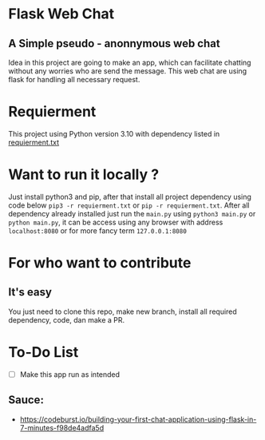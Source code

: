 # Flask Web Chat
## A Simple pseudo - anonnymous web chat
Idea in this project are going to make an app, which can facilitate chatting without any worries who are send the message.
This web chat are using flask for handling all necessary request.

# Requierment
This project using Python version 3.10 with dependency listed in [requierment.txt](requierment.txt)

# Want to run it locally ?
Just install python3 and pip, after that install all project dependency using code below
`pip3 -r requierment.txt` or `pip -r requierment.txt`.
After all dependency already installed just run the `main.py` using `python3 main.py` or `python main.py`, it can be access using any browser with address `localhost:8080` or for more fancy term `127.0.0.1:8080` 

# For who want to contribute
## It's easy
You just need to clone this repo, make new branch, install all required dependency, code, dan make a PR.

# To-Do List
- [ ] Make this app run as intended

## Sauce:
- https://codeburst.io/building-your-first-chat-application-using-flask-in-7-minutes-f98de4adfa5d

